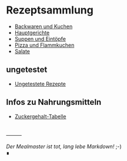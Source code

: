 # Rezeptsammlung

 - [Backwaren und Kuchen](docs/Backwaren_und_Kuchen/index.md)
 - [Hauptgerichte](docs/Hauptgerichte/index.md)
 - [Suppen und Eintöpfe](docs/Suppen_und_Eintoepfe/index.md)
 - [Pizza und Flammkuchen](docs/Pizza_und_Flammkuchen/index.md)
 - [Salate](docs/Salate/index.md)
 
<!-- - [sonstige Backwaren](docs/Backwaren.md) -->

## ungetestet

 - [Ungetestete Rezepte](docs/Ungetestete-Rezepte.md)

## Infos zu Nahrungsmitteln

 - [Zuckergehalt-Tabelle](docs/Zuckergehalt_2017.html)

　  
———

*Der Mealmaster ist tot, lang lebe Markdown!* ;-)  
∎
